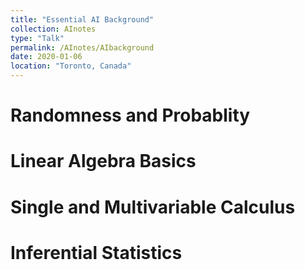 ```yaml
---
title: "Essential AI Background"
collection: AInotes
type: "Talk"
permalink: /AInotes/AIbackground
date: 2020-01-06
location: "Toronto, Canada"
---
```


 <!-- [More information here](https://cs229.stanford.edu/) -->

# Randomness and Probablity

# Linear Algebra Basics

# Single and Multivariable Calculus 

# Inferential Statistics 